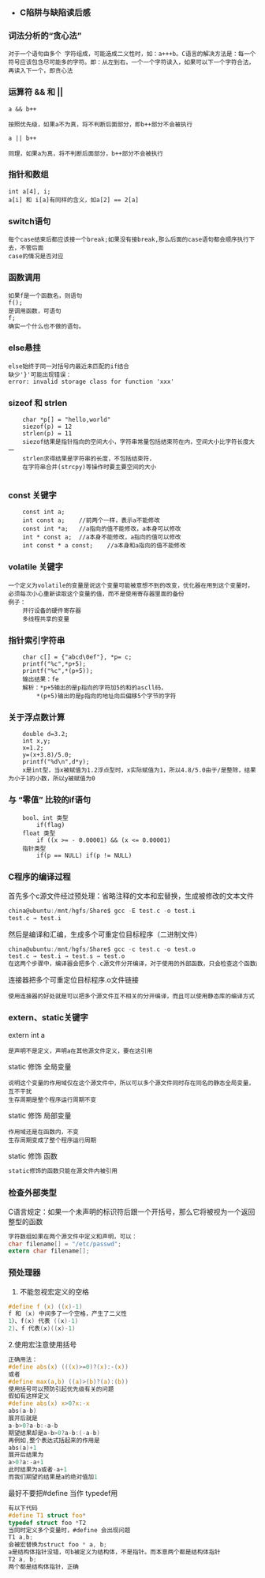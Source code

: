 - ### C陷阱与缺陷读后感


### 词法分析的“贪心法”

```
对于一个语句由多个 字符组成，可能造成二义性时，如：a+++b。C语言的解决方法是：每一个符号应该包含尽可能多的字符。即：从左到右，一个一个字符读入，如果可以下一个字符合法，再读入下一个，即贪心法
```

### 运算符 && 和 ||

```
a && b++

按照优先级，如果a不为真，将不判断后面部分，即b++部分不会被执行

a || b++

同理，如果a为真，将不判断后面部分，b++部分不会被执行 
```

### 指针和数组

```
int a[4], i;
a[i] 和 i[a]有同样的含义，如a[2] == 2[a]

```

### switch语句

```
每个case结束后都应该接一个break;如果没有接break,那么后面的case语句都会顺序执行下去，不管后面
case的情况是否对应
```

### 函数调用

```
如果f是一个函数名，则语句
f();
是调用函数，可语句
f;
确实一个什么也不做的语句。
```

### else悬挂

```
else始终于同一对括号内最近未匹配的if结合
缺少'}'可能出现错误：
error: invalid storage class for function 'xxx'
```

### sizeof 和 strlen

```
    char *p[] = "hello,world"
    siezof(p) = 12
    strlen(p) = 11
    siezof结果是指针指向的空间大小，字符串常量包括结束符在内，空间大小比字符长度大一
    strlen求得结果是字符串的长度，不包括结束符，
    在字符串合并(strcpy)等操作时要主要空间的大小
    
```

### const 关键字

```
	const int a;
	int const a;	//前两个一样，表示a不能修改
	const int *a;	//a指向的值不能修改，a本身可以修改
	int * const a;	//a本身不能修改，a指向的值可以修改
	int const * a const;	//a本身和a指向的值不能修改
```

### volatile 关键字

```
一个定义为volatile的变量是说这个变量可能被意想不到的改变，优化器在用到这个变量时，
必须每次小心重新读取这个变量的值，而不是使用寄存器里面的备份
例子：
	并行设备的硬件寄存器
	多线程共享的变量
```

### 指针索引字符串

```
    char c[] = {"abcd\0ef"}, *p= c;
    printf("%c",*p+5);
    printf("%c",*(p+5));
    输出结果：fe
    解析：*p+5输出的是p指向的字符加5的和的ascll码，
        *(p+5)输出的是p指向的地址向后偏移5个字节的字符
```

### 关于浮点数计算

```
    double d=3.2;
    int x,y;
    x=1.2;
    y=(x+3.8)/5.0; 
    printf("%d\n",d*y);
	x是int型，当x被赋值为1.2浮点型时，x实际赋值为1，所以4.8/5.0由于/是整除，结果为小于1的小数，所以y被赋值为0
```

### 与 “零值” 比较的if语句

```
	bool、int 类型
		if(flag)
	float 类型
		if ((x >= - 0.00001) && (x <= 0.00001)
	指针类型
		if(p == NULL) if(p != NULL)
```

### C程序的编译过程

首先多个c源文件经过预处理：省略注释的文本和宏替换，生成被修改的文本文件

```c
china@ubuntu:/mnt/hgfs/Share$ gcc -E test.c -o test.i
test.c → test.i
```

然后是编译和汇编，生成多个可重定位目标程序（二进制文件）

```c
china@ubuntu:/mnt/hgfs/Share$ gcc -c test.c -o test.o
test.c → test.i → test.s → test.o
在这两个步骤中，编译器会把多个.c源文件分开编译，对于使用的外部函数，只会检查这个函数前面是否有声明，并不关心函数的内部实现。和函数或变量名是否有冲突
```

连接器把多个可重定位目标程序.o文件链接

```
使用连接器的好处就是可以把多个源文件互不相关的分开编译，而且可以使用静态库的编译方式
```

### extern、static关键字

extern int a

```
是声明不是定义，声明a在其他源文件定义，要在这引用
```

static 修饰 全局变量

```
说明这个变量的作用域仅在这个源文件中，所以可以多个源文件同时存在同名的静态全局变量，互不干扰
生存周期是整个程序运行周期不变
```

static 修饰 局部变量

```
作用域还是在函数内，不变
生存周期变成了整个程序运行周期
```

static 修饰 函数

```c
static修饰的函数只能在源文件内被引用
```

### 检查外部类型

C语言规定：如果一个未声明的标识符后跟一个开括号，那么它将被视为一个返回整型的函数

```c
字符数组如果在两个源文件中定义和声明，可以：
char filename[] = "/etc/passwd";
extern char filename[];
```

### 预处理器

1. 不能忽视宏定义的空格

```c
#define f (x) ((x)-1)
f 和 (x) 中间多了一个空格，产生了二义性
1）、f(x) 代表 ((x)-1)
2)、f 代表(x)((x)-1)
```

2.使用宏注意使用括号

```c
正确用法：
#define abs(x) (((x)>=0)?(x):-(x))
或者
#define max(a,b) ((a)>(b)?(a):(b))
使用括号可以预防引起优先级有关的问题
假如有这样定义
#define abs(x) x>0?x:-x
abs(a-b)
展开后就是
a-b>0?a-b:-a-b
期望结果却是a-b>0?a-b:(-a-b)
再例如,整个表达式括起来的作用是
abs(a)+1
展开后结果为
a>0?a:-a+1
此时结果为a或者-a+1
而我们期望的结果是a的绝对值加1

```

最好不要把#define 当作 typedef用

```c
有以下代码
#define T1 struct foo*
typedef struct foo *T2
当同时定义多个变量时，#define 会出现问题
T1 a,b;
会被宏替换为struct foo * a, b;
a是结构体指针没错，可b被定义为结构体，不是指针。而本意两个都是结构体指针
T2 a, b;
两个都是结构体指针，正确
```

